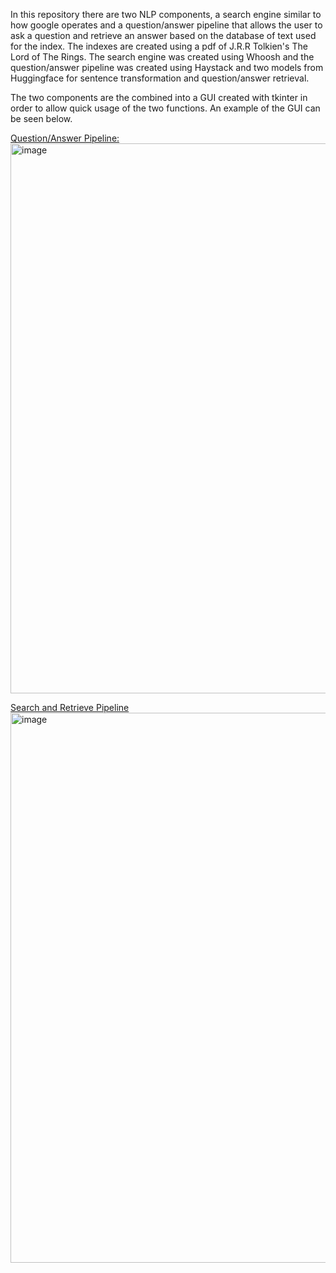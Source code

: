 In this repository there are two NLP components, a search engine similar to how google operates and a question/answer pipeline that allows the user to ask a question and retrieve an answer based on the database of text used for the index. The indexes are created using a pdf of J.R.R Tolkien's The Lord of The Rings. The search engine was created using Whoosh and the question/answer pipeline was created using Haystack and two models from Huggingface for sentence transformation and question/answer retrieval.

The two components are the combined into a GUI created with tkinter in order to allow quick usage of the two functions. An example of the GUI can be seen below.

<u>Question/Answer Pipeline:</u>
<img width="880" alt="image" src="https://user-images.githubusercontent.com/43864012/227404504-a9f26a8f-46e4-4845-a9d3-86fdb4f24292.png">


<u>Search and Retrieve Pipeline</u>
<img width="880" alt="image" src="https://user-images.githubusercontent.com/43864012/227404613-f987cb6e-4099-41ad-a327-afae6da3be03.png">
